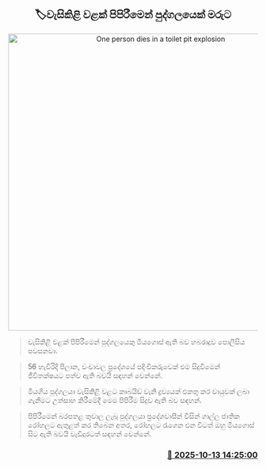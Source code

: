 <p align='center'><b><h2 align='center' title='One person dies in a toilet pit explosion'>🏷වැසිකිළි වළක් පිපිරීමෙන් පුද්ගලයෙක් මරුට</h2></b></p>
<p align='center'><img src='https://helakuru.sgp1.cdn.digitaloceanspaces.com/esana/images/lib/death[1].jpg' width='600' alt='One person dies in a toilet pit explosion'></p>

> වැසිකිළි වළක් පිපිරීමෙන් පුද්ගලයෙකු මියගොස් ඇති බව හබරාදූව පොලීසිය පවසනවා.

> 56 හැවිරිදි පිලාන, වංචාවල ප්‍රදේශයේ පදිංචිකරුවෙක් එම සිදුවීමෙන් ජීවිතක්ෂයට පත්ව ඇති බවයි සඳහන් වෙන්නේ.

> මියගිය පුද්ගලයා වැසිකිළි වළට කාබයිඩ් වැනි ද්‍රව්‍යයක් එකතු කර වායුවක් ලබා ගැනීමට උත්සාහ කිරීමේදී මෙම පිපිරීම සිදුව ඇති බව සඳහන්.

> පිපිරීමෙන් බරපතළ තුවාල ලැබූ පුද්ගලයා ප්‍රදේශවාසීන් විසින් ගාල්ල ජාතික රෝහලට ඇතුළත් කර තිබෙන අතර, රෝහලට රැගෙන එන විටත් ඔහු මියගොස් සිට ඇති බවයි වැඩිදුරටත් සඳහන් වෙන්නේ.



<h3 align='right'><a href='https://www.helakuru.lk/esana/p/114438/'>📅 2025-10-13 14:25:00</a></h3>
